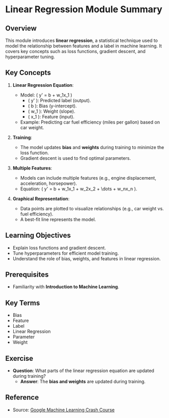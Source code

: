 
# Linear Regression Module Summary

## Overview
This module introduces **linear regression**, a statistical technique used to model the relationship between features and a label in machine learning. It covers key concepts such as loss functions, gradient descent, and hyperparameter tuning.

## Key Concepts
1. **Linear Regression Equation**:
   - Model: \( y' = b + w_1x_1 \)
     - \( y' \): Predicted label (output).
     - \( b \): Bias (y-intercept).
     - \( w_1 \): Weight (slope).
     - \( x_1 \): Feature (input).
   - Example: Predicting car fuel efficiency (miles per gallon) based on car weight.

2. **Training**:
   - The model updates **bias** and **weights** during training to minimize the loss function.
   - Gradient descent is used to find optimal parameters.

3. **Multiple Features**:
   - Models can include multiple features (e.g., engine displacement, acceleration, horsepower).
   - Equation: \( y' = b + w_1x_1 + w_2x_2 + \dots + w_nx_n \).

4. **Graphical Representation**:
   - Data points are plotted to visualize relationships (e.g., car weight vs. fuel efficiency).
   - A best-fit line represents the model.

## Learning Objectives
- Explain loss functions and gradient descent.
- Tune hyperparameters for efficient model training.
- Understand the role of bias, weights, and features in linear regression.

## Prerequisites
- Familiarity with **Introduction to Machine Learning**.

## Key Terms
- Bias
- Feature
- Label
- Linear Regression
- Parameter
- Weight

## Exercise
- **Question**: What parts of the linear regression equation are updated during training?
  - **Answer**: The **bias and weights** are updated during training.

## Reference
- Source: [Google Machine Learning Crash Course](https://developers.google.com/machine-learning/crash-course/)
